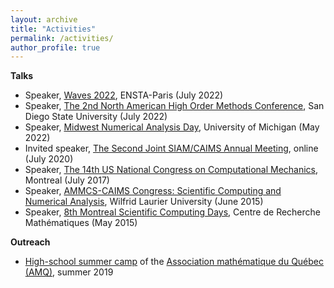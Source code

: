 ```yaml
---
layout: archive
title: "Activities"
permalink: /activities/
author_profile: true
---
```


**Talks** 

* Speaker, [Waves 2022](https://waves2022.apps.math.cnrs.fr/), ENSTA-Paris (July 2022)
* Speaker, [The 2nd North American High Order Methods Conference](https://sites.google.com/sdsu.edu/nahomcon2022/nahomcon-22), San Diego State University (July 2022)
* Speaker, [Midwest Numerical Analysis Day](https://sites.lsa.umich.edu/mwnaday2022/), University of Michigan (May 2022)
* Invited speaker, [The Second Joint SIAM/CAIMS Annual Meeting](https://www.siam.org/conferences/cm/conference/an20), online (July 2020)
* Speaker, [The 14th US National Congress on Computational Mechanics](http://14.usnccm.org/), Montreal (July 2017)
* Speaker, [AMMCS-CAIMS Congress: Scientific Computing and Numerical Analysis](http://www.ammcs-caims2015.wlu.ca/), Wilfrid Laurier University (June 2015)
* Speaker, [8th Montreal Scientific Computing Days](http://www.crm.umontreal.ca/Comp15/index_e.php), Centre de Recherche Mathématiques (May 2015)

**Outreach**

* [High-school summer camp](https://www.amq.math.ca/camps/) of the [Association mathématique du Québec (AMQ)](https://www.amq.math.ca/), summer 2019
<!-- {% if site.talkmap_link == true %}

<p style="text-decoration:underline;"><a href="/talkmap.html">See a map of all the places I've given a talk!</a></p>

{% endif %} -->

<!-- {% for post in site.talks reversed %}
  {% include archive-single-talk.html %}
{% endfor %}
 -->
